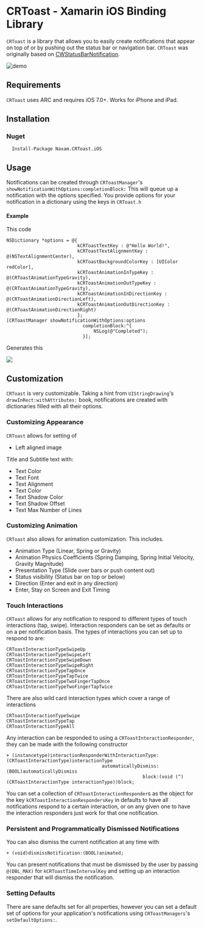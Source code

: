 # CRToast - Xamarin iOS Binding Library

`CRToast` is a library that allows you to easily create notifications that appear on top of or by pushing out the status bar or navigation bar. `CRToast` was originally based on [CWStatusBarNotification](https://github.com/cezarywojcik/CWStatusBarNotification).

![demo](https://github.com/cruffenach/CRToast/raw/master/screenshots/demo.gif)

## Requirements

`CRToast` uses ARC and requires iOS 7.0+. Works for iPhone and iPad.

## Installation

### Nuget

```
  Install-Package Naxam.CRToast.iOS
```
  
## Usage

Notifications can be created through `CRToastManager`'s `showNotificationWithOptions:completionBlock:` This will queue up a notification with the options specified. You provide options for your notification in a dictionary using the keys in `CRToast.h`

#### Example
This code

```	objc
NSDictionary *options = @{
                          kCRToastTextKey : @"Hello World!",
                          kCRToastTextAlignmentKey : @(NSTextAlignmentCenter),
                          kCRToastBackgroundColorKey : [UIColor redColor],
                          kCRToastAnimationInTypeKey : @(CRToastAnimationTypeGravity),
                          kCRToastAnimationOutTypeKey : @(CRToastAnimationTypeGravity),
                          kCRToastAnimationInDirectionKey : @(CRToastAnimationDirectionLeft),
                          kCRToastAnimationOutDirectionKey : @(CRToastAnimationDirectionRight)
                          };
[CRToastManager showNotificationWithOptions:options
                            completionBlock:^{
                                NSLog(@"Completed");
                            }];
```

Generates this

![](https://github.com/cruffenach/CRToast/raw/master/screenshots/red_notification.gif)

## Customization

`CRToast` is very customizable. Taking a hint from `UIStringDrawing`'s `drawInRect:withAttributes:` book, notifications are created with dictionaries filled with all their options.

### Customizing Appearance

`CRToast` allows for setting of

- Left aligned image

Title and Subtitle text with:

- Text Color
- Text Font
- Text Alignment
- Text Color
- Text Shadow Color
- Text Shadow Offset
- Text Max Number of Lines

### Customizing Animation

`CRToast` also allows for animation customization. This includes.

- Animation Type (Linear, Spring or Gravity)
- Animation Physics Coefficients (Spring Damping, Spring Initial Velocity, Gravity Magnitude)
- Presentation Type (Slide over bars or push content out)
- Status visibility (Status bar on top or below)
- Direction (Enter and exit in any direction)
- Enter, Stay on Screen and Exit Timing

### Touch Interactions

`CRToast` allows for any notification to respond to different types of touch interactions (tap, swipe). Interaction responders can be set as defaults or on a per notification basis.
The types of interactions you can set up to respond to are:

```Obj-C
CRToastInteractionTypeSwipeUp
CRToastInteractionTypeSwipeLeft
CRToastInteractionTypeSwipeDown
CRToastInteractionTypeSwipeRight
CRToastInteractionTypeTapOnce
CRToastInteractionTypeTapTwice
CRToastInteractionTypeTwoFingerTapOnce
CRToastInteractionTypeTwoFingerTapTwice
```

There are also wild card interaction types which cover a range of interactions

```Obj-C
CRToastInteractionTypeSwipe
CRToastInteractionTypeTap
CRToastInteractionTypeAll
```

Any interaction can be responded to using a `CRToastInteractionResponder`, they can be made with the following constructor

```
+ (instancetype)interactionResponderWithInteractionType:(CRToastInteractionType)interactionType
                                   automaticallyDismiss:(BOOL)automaticallyDismiss
                                                  block:(void (^)(CRToastInteractionType interactionType))block;
```

You can set a collection of `CRToastInteractionResponder`s as the object for the key `kCRToastInteractionRespondersKey` in defaults to have all notifications respond to a certain interaction, or on any given one to have the interaction responders just work for that one notification.

### Persistent and Programmatically Dismissed Notifications

You can also dismiss the current notification at any time with

```
+ (void)dismissNotification:(BOOL)animated;
```

You can present notifications that must be dismissed by the user by passing `@(DBL_MAX)` for `kCRToastTimeIntervalKey` and setting up an interaction responder that will dismiss the notification.

### Setting Defaults

There are sane defaults set for all properties, however you can set a default set of options for your application's notifications using `CRToastManagers`'s `setDefaultOptions:`.
